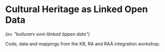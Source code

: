 # Cultural Heritage as Linked Open Data

_(sv. "kulturarv som länkad öppen data")_

Code, data and mappings from the KB, RA and RAÄ integration workshop.

